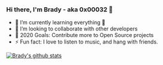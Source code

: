 ### Hi there, I'm Brady - aka 0x00032 👋

- 🌱 I’m currently learning everything 🤣
- 👯 I’m looking to collaborate with other developers
- 🥅 2020 Goals: Contribute more to Open Source projects
- ⚡ Fun fact: I love to listen to music, and hang with friends.



[![Brady's github stats](https://github-readme-stats.vercel.app/api?username=0x00032&theme=dark)](https://github.com/anuraghazra/github-readme-stats)
